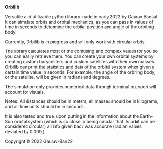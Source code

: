 **Orbilib**

Versatile and utilizable python library made in early 2022 by Gaurav Bansal.
It can simulate orbits and orbital mechanics, as you can pass in values of time in seconds to determine the orbital position and angle of the orbiting body.

Currently, Orbilib is in progress and will only work with circular orbits.

The library calculates most of the confusing and complex values for you so you can easily retrieve them.
You can create your own orbital systems by creating custom barycenters and custom satellites with their own masses.
Orbilib can print the statistics and data of the orbital system when given a certain time value in seconds. For example, the angle of the orbiting body, or the satellite, will be given in radians and degrees.

The simulation only provides numerical data through terminal but soon will account for visuals.

Notes: All distances should be in meters, all masses should be in kilograms, and all time units should be in seconds.

It is also tested and true; upon putting in the information about the Earth-Sun orbital system (which is so close to being circular that its orbit can be considered circular) all info given back was accurate (radian values deviated by 0.009.)

Copyright © 2022 Gaurav-Ban22

